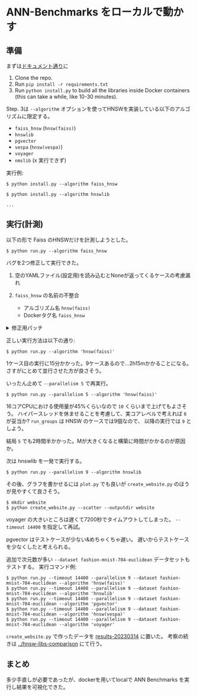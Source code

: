 # ANN-Benchmarks をローカルで動かす

## 準備

まずは[ドキュメント通り](https://github.com/erikbern/ann-benchmarks/?tab=readme-ov-file#install)に

1. Clone the repo.
2. Run `pip install -r requirements.txt`
3. Run `python install.py` to build all the libraries inside Docker containers (this can take a while, like 10-30 minutes).

Step. 3は `--algorithm` オプションを使ってHNSWを実装している以下のアルゴリズムに限定する。

* `faiss_hnsw` (`hnsw(faiss)`)
* `hnswlib`
* `pgvector`
* `vespa` (`hnsw(vespa)`)
* `voyager`
* `nmslib` (x 実行できず)

実行例:

```console
$ python install.py --algorithm faiss_hnsw

$ python install.py --algorithm hnswlib

...
```

## 実行(計測)

以下の形で Faiss のHNSWだけを計測しようとした。

```console
$ python run.py --algorithm faiss_hnsw
```

バグを2つ修正して実行できた。

1. 空のYAMLファイル(設定用)を読み込むとNoneが返ってくるケースの考慮漏れ
2. `faiss_hnsw` の名前の不整合

    * アルゴリズム名 `hnsw(faiss)`
    * Dockerタグ名 `faiss_hnsw`

<details>
<summary>修正用パッチ</summary>

```
diff --git a/ann_benchmarks/algorithms/faiss_hnsw/config.yml b/ann_benchmarks/algorithms/faiss_hnsw/config.yml
index 84d6baa..9ede091 100644
--- a/ann_benchmarks/algorithms/faiss_hnsw/config.yml
+++ b/ann_benchmarks/algorithms/faiss_hnsw/config.yml
@@ -3,7 +3,7 @@ float:
   - base_args: ['@metric']
     constructor: FaissHNSW
     disabled: false
-    docker_tag: ann-benchmarks-faiss
+    docker_tag: ann-benchmarks-faiss_hnsw
     module: ann_benchmarks.algorithms.faiss_hnsw
     name: hnsw(faiss)
     run_groups:
diff --git a/ann_benchmarks/definitions.py b/ann_benchmarks/definitions.py
index 5720491..e8ad692 100644
--- a/ann_benchmarks/definitions.py
+++ b/ann_benchmarks/definitions.py
@@ -138,6 +138,8 @@ def load_configs(point_type: str, base_dir: str = "ann_benchmarks/algorithms") -
         with open(config_file, 'r') as stream:
             try:
                 config_data = yaml.safe_load(stream)
+                if config_data is None:
+                    continue
                 algorithm_name = os.path.basename(os.path.dirname(config_file))
                 if point_type in config_data:
                     configs[algorithm_name] = config_data[point_type]
```
</details>

正しい実行方法は以下の通り:

```console
$ python run.py --algorithm 'hnsw(faiss)'
```

1ケース目の実行に15分かかった。9ケースあるので…2h15mかかることになる。
さすがにとめて並行させた方が良さそう。

いったん止めて `--parallelism 5` で再実行。

```console
$ python run.py --parallelism 5 --algorithm 'hnsw(faiss)'
```

16コアCPUにおける使用量が45%くらいなので `10` くらいまで上げてもよさそう。
ハイパースレッドを休ませることを考慮して、実コアレベルで考えれば `8` が妥当か?
`run_groups` は HNSW のケースでは9個なので、
以降の実行では `9` としよう。

結局 `5` でも2時間半かかった。Mが大きくなると構築に時間がかかるのが原因か。

次は hnswlib を一発で実行する。

```console
$ python run.py --parallelism 9 --algorithm hnswlib
```

その後、グラフを書かせるには `plot.py` でも良いが
`create_website.py` のほうが見やすくて良さそう。

```console
$ mkdir website
$ python create_website.py --scatter --outputdir website
```

voyager の大きいところは遅くて7200秒でタイムアウトしてしまった。
`--timeout 14400` を指定して再試。

pgvector はテストケースが少ない&めちゃくちゃ遅い。
遅いからテストケースを少なくしたと考えられる。

追加で次元数が多い `--dataset fashion-mnist-784-euclidean` データセットもテストする。
実行コマンド例:

```console
$ python run.py --timeout 14400 --parallelism 9 --dataset fashion-mnist-784-euclidean --algorithm 'hnsw(faiss)'
$ python run.py --timeout 14400 --parallelism 9 --dataset fashion-mnist-784-euclidean --algorithm 'hnswlib'
$ python run.py --timeout 14400 --parallelism 9 --dataset fashion-mnist-784-euclidean --algorithm 'pgvector'
$ python run.py --timeout 14400 --parallelism 9 --dataset fashion-mnist-784-euclidean --algorithm 'hnsw(vespa)'
$ python run.py --timeout 14400 --parallelism 9 --dataset fashion-mnist-784-euclidean --algorithm 'voyager'
```

`create_website.py` で作ったデータを [results-20230314](https://koron.github.io/techdocs/annbenchmarks-on-local/results-20240314/) に置いた。
考察の続きは [../hnsw-libs-comparison](../hnsw-libs-comparison/) にて行う。

## まとめ

多少手直しが必要であったが、dockerを用いてlocalで ANN Benchmarks を実行し結果を可視化できた。
